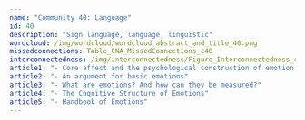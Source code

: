 ```yaml
---
name: "Community 40: Language"
id: 40
description: "Sign language, language, linguistic"
wordcloud: /img/wordcloud/wordcloud_abstract_and_title_40.png
missedconnections: Table_CNA_MissedConnections_c40
interconnectedness: /img/interconnectedness/Figure_Interconnectedness_c40.png
article1: "- Core affect and the psychological construction of emotion."
article2: "- An argument for basic emotions"
article3: "- What are emotions? And how can they be measured?"
article4: "- The Cognitive Structure of Emotions"
article5: "- Handbook of Emotions"
---
```

